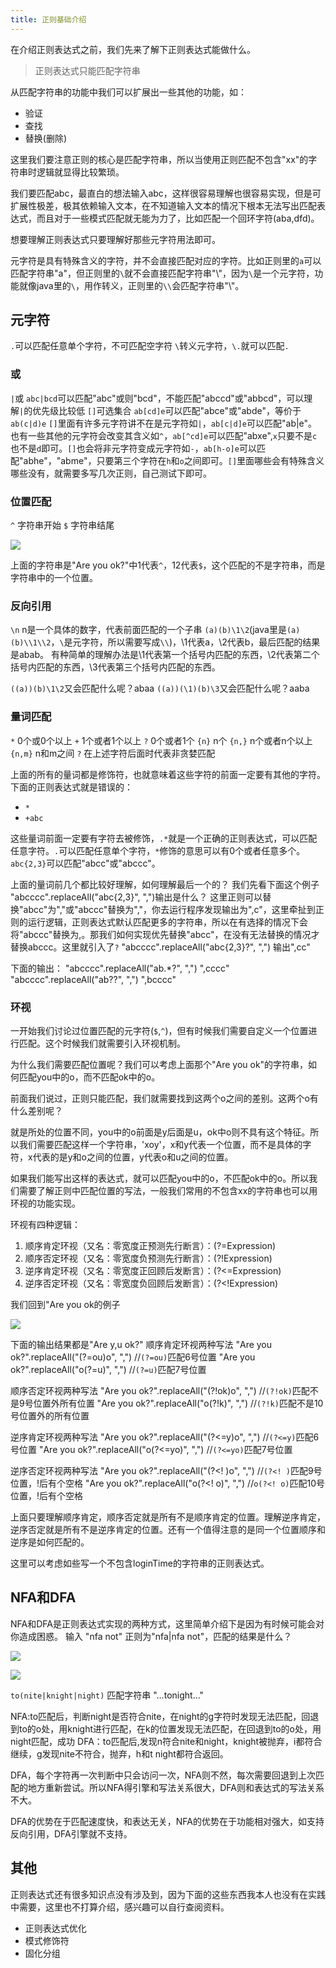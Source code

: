 ```yaml
---
title: 正则基础介绍
---
```


在介绍正则表达式之前，我们先来了解下正则表达式能做什么。

> 正则表达式只能匹配字符串

从匹配字符串的功能中我们可以扩展出一些其他的功能，如：
- 验证
- 查找
- 替换(删除)

这里我们要注意正则的核心是匹配字符串，所以当使用正则匹配不包含"xx"的字符串时逻辑就显得比较繁琐。

我们要匹配abc，最直白的想法输入abc，这样很容易理解也很容易实现，但是可扩展性极差，极其依赖输入文本，在不知道输入文本的情况下根本无法写出匹配表达式，而且对于一些模式匹配就无能为力了，比如匹配一个回环字符(aba,dfd)。

想要理解正则表达式只要理解好那些元字符用法即可。

元字符是具有特殊含义的字符，并不会直接匹配对应的字符。比如正则里的`a`可以匹配字符串"a"，但正则里的`\`就不会直接匹配字符串"\\"，因为`\`是一个元字符，功能就像java里的`\`，用作转义，正则里的`\\`会匹配字符串"\\"。

<!--more-->

## 元字符

`.`可以匹配任意单个字符，不可匹配空字符
`\`转义元字符，`\.`就可以匹配`.`

### 或
`|`或 `abc|bcd`可以匹配"abc"或则"bcd"，不能匹配"abccd"或"abbcd"，可以理解`|`的优先级比较低
`[]`可选集合 `ab[cd]e`可以匹配"abce"或"abde"，等价于`ab(c|d)e`
`[]`里面有许多元字符讲不在是元字符如`|`，`ab[c|d]e`可以匹配"ab|e"。也有一些其他的元字符会改变其含义如`^`，`ab[^cd]e`可以匹配"abxe",`x`只要不是`c`也不是`d`即可。`[]`也会将非元字符变成元字符如`-`，`ab[h-o]e`可以匹配"abhe"，"abme"，只要第三个字符在`h`和`o`之间即可。`[]`里面哪些会有特殊含义哪些没有，就需要多写几次正则，自己测试下即可。


### 位置匹配
`^` 字符串开始
`$` 字符串结尾

![](/images/76.png)

上面的字符串是"Are you ok?"中1代表`^`，12代表`$`，这个匹配的不是字符串，而是字符串中的一个位置。

### 反向引用
`\n` n是一个具体的数字，代表前面匹配的一个子串
`(a)(b)\1\2`(java里是`(a)(b)\\1\\2`，`\`是元字符，所以需要写成`\\`)，\1代表a，\2代表b，最后匹配的结果是abab。
有种简单的理解办法是\1代表第一个括号内匹配的东西，\2代表第二个括号内匹配的东西，\3代表第三个括号内匹配的东西。

`((a))(b)\1\2`又会匹配什么呢？abaa
`((a))(\1)(b)\3`又会匹配什么呢？aaba


### 量词匹配
`*` 0个或0个以上
`+` 1个或者1个以上
`?` 0个或者1个
`{n}` n个
`{n,}` n个或者n个以上
`{n,m}` n和m之间
`?` 在上述字符后面时代表非贪婪匹配

上面的所有的量词都是修饰符，也就意味着这些字符的前面一定要有其他的字符。下面的正则表达式就是错误的：
- `*`
- `+abc`

这些量词前面一定要有字符去被修饰，`.*`就是一个正确的正则表达式，可以匹配任意字符。`.`可以匹配任意单个字符，`*`修饰的意思可以有0个或者任意多个。`abc{2,3}`可以匹配"abcc"或"abccc"。

上面的量词前几个都比较好理解，如何理解最后一个的？
我们先看下面这个例子
"abcccc".replaceAll("abc{2,3}", ",")输出是什么？
这里正则可以替换"abcc"为","或"abccc"替换为","，你去运行程序发现输出为",c"，这里牵扯到正则的运行逻辑，正则表达式默认匹配更多的字符串，所以在有选择的情况下会将"abccc"替换为,。那我们如何实现优先替换"abcc"，在没有无法替换的情况才替换abccc。这里就引入了`?`
"abcccc".replaceAll("abc{2,3}?", ",")  输出",cc"

下面的输出：
"abcccc".replaceAll("ab.*?", ",") ",cccc"
"abcccc".replaceAll("ab??", ",") ",bcccc"

### 环视
一开始我们讨论过位置匹配的元字符(`$`,`^`)，但有时候我们需要自定义一个位置进行匹配。这个时候我们就需要引入环视机制。

为什么我们需要匹配位置呢？我们可以考虑上面那个"Are you ok"的字符串，如何匹配you中的o，而不匹配ok中的o。

前面我们说过，正则只能匹配，我们就需要找到这两个o之间的差别。这两个o有什么差别呢？

就是所处的位置不同，you中的o前面是y后面是u，ok中o则不具有这个特征。所以我们需要匹配这样一个字符串，'xoy'，x和y代表一个位置，而不是具体的字符，x代表的是y和o之间的位置，y代表o和u之间的位置。

如果我们能写出这样的表达式，就可以匹配you中的o，不匹配ok中的o。所以我们需要了解正则中匹配位置的写法，一般我们常用的不包含xx的字符串也可以用环视的功能实现。

环视有四种逻辑：
1. 顺序肯定环视（又名：零宽度正预测先行断言）：(?=Expression)
2. 顺序否定环视（又名：零宽度负预测先行断言）：(?!Expression)
3. 逆序肯定环视（又名：零宽度正回顾后发断言）：(?<=Expression)
4. 逆序否定环视（又名：零宽度负回顾后发断言）：(?<!Expression)


我们回到"Are you ok的例子

![](/images/76.png)

下面的输出结果都是"Are y,u ok?"
顺序肯定环视两种写法
"Are you ok?".replaceAll("(?=ou)o", ",")   //`(?=ou)`匹配6号位置
"Are you ok?".replaceAll("o(?=u)", ",")    //`(?=u)`匹配7号位置

顺序否定环视两种写法
"Are you ok?".replaceAll("(?!ok)o", ",")  //`(?!ok)`匹配不是9号位置外所有位置
"Are you ok?".replaceAll("o(?!k)", ",")   //`(?!k)`匹配不是10号位置外的所有位置

逆序肯定环视两种写法
"Are you ok?".replaceAll("(?<=y)o", ",")  //`(?<=y)`匹配6号位置
"Are you ok?".replaceAll("o(?<=yo)", ",")  //`(?<=yo)`匹配7号位置

逆序否定环视两种写法
"Are you ok?".replaceAll("(?<! )o", ",") //`(?<! )`匹配9号位置，!后有个空格
"Are you ok?".replaceAll("o(?<! o)", ",") //`o(?<! o)`匹配10号位置，!后有个空格

上面只要理解顺序肯定，顺序否定就是所有不是顺序肯定的位置。理解逆序肯定，逆序否定就是所有不是逆序肯定的位置。还有一个值得注意的是同一个位置顺序和逆序是如何匹配的。

这里可以考虑如些写一个不包含loginTime的字符串的正则表达式。

## NFA和DFA
NFA和DFA是正则表达式实现的两种方式，这里简单介绍下是因为有时候可能会对你造成困惑。
输入 "nfa not" 正则为"nfa|nfa not"，匹配的结果是什么？

![](/images/77.png)

![](/images/78.png)


`to(nite|knight|night)` 匹配字符串   "…tonight…"

NFA:to匹配后，判断night是否符合nite，在night的g字符时发现无法匹配，回退到to的o处，用knight进行匹配，在k的位置发现无法匹配，在回退到to的o处，用night匹配，成功
DFA：to匹配后,发现n符合nite和night，knight被抛弃，i都符合继续，g发现nite不符合，抛弃，h和t night都符合返回。

DFA，每个字符再一次判断中只会访问一次，NFA则不然，每次需要回退到上次匹配的地方重新尝试。所以NFA得引擎和写法关系很大，DFA则和表达式的写法关系不大。

DFA的优势在于匹配速度快，和表达无关，NFA的优势在于功能相对强大，如支持反向引用，DFA引擎就不支持。

## 其他

正则表达式还有很多知识点没有涉及到，因为下面的这些东西我本人也没有在实践中需要，这里也不打算介绍，感兴趣可以自行查阅资料。
- 正则表达式优化
- 模式修饰符
- 固化分组


